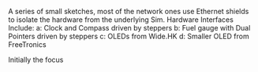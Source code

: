 A series of small sketches, most of the network ones use Ethernet shields to isolate the hardware from the underlying Sim.
Hardware Interfaces Include:
a: Clock and Compass driven by steppers
b: Fuel gauge with Dual Pointers driven by steppers
c: OLEDs from Wide.HK
d: Smaller OLED from FreeTronics


Initially the focus